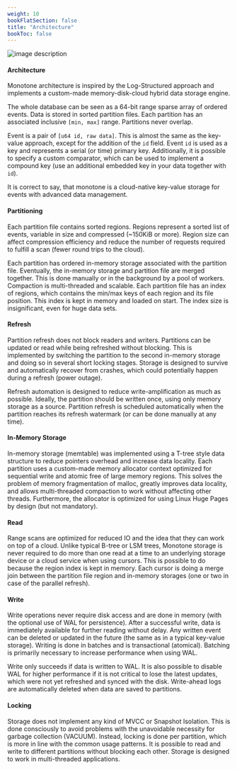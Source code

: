```yaml
---
weight: 10
bookFlatSection: false
title: "Architecture"
bookToc: false
---
```


![image description](/docs/architecture/architecture.png)

#### Architecture

Monotone architecture is inspired by the Log-Structured approach and implements a custom-made memory-disk-cloud hybrid data storage engine.

The whole database can be seen as a 64-bit range sparse array of ordered events.
Data is stored in sorted partition files.
Each partition has an associated inclusive `[min, max]` range. Partitions never overlap.

Event is a pair of `[u64 id, raw data]`. This is almost the same as the key-value approach, except for the addition of the `id` field. Event `id` is used as a key and represents a serial (or time) primary key.
Additionally, it is possible to specify a custom comparator, which can be used to implement a compound key (use an additional embedded key in your data together with `id`).

It is correct to say, that monotone is a cloud-native key-value storage for events with
advanced data management.

#### Partitioning

Each partition file contains sorted regions.
Regions represent a sorted list of events, variable in size and compressed (~150KiB or more).
Region size can affect compression efficiency and reduce the number of requests required to fulfill a scan
(fewer round trips to the cloud).

Each partition has ordered in-memory storage associated with the partition file.
Eventually, the in-memory storage and partition file are merged together.
This is done manually or in the background by a pool of workers.
Compaction is multi-threaded and scalable.
Each partition file has an index of regions, which contains the min/max keys of each region and its file position.
This index is kept in memory and loaded on start. The index size is insignificant, even for huge data sets.

#### Refresh

Partition refresh does not block readers and writers.
Partitions can be updated or read while being refreshed without blocking.
This is implemented by switching the partition to the second in-memory storage and doing so in several short locking stages.
Storage is designed to survive and automatically recover from crashes, which could potentially happen during a refresh (power outage).

Refresh automation is designed to reduce write-amplification as much as possible.
Ideally, the partition should be written once, using only memory storage as a source.
Partition refresh is scheduled automatically when the partition reaches its refresh watermark (or can be done manually at any time).

#### In-Memory Storage

In-memory storage (memtable) was implemented using a T-tree style data structure to reduce pointers overhead and increase data locality.
Each partition uses a custom-made memory allocator context optimized for sequential write
and atomic free of large memory regions.
This solves the problem of memory fragmentation of malloc, greatly improves data locality,
and allows multi-threaded compaction to work without affecting other threads.
Furthermore, the allocator is optimized for using Linux Huge Pages by design (but not mandatory).

#### Read

Range scans are optimized for reduced IO and the idea that they can work on top of a cloud.
Unlike typical B-tree or LSM trees, Monotone storage is never required to do more than one read at a time to an
underlying storage device or a cloud service when using cursors.
This is possible to do because the region index is kept in memory.
Each cursor is doing a merge join between the partition file region and in-memory storages (one or two in case of the parallel refresh).

#### Write

Write operations never require disk access and are done in memory (with the optional use of WAL for persistence).
After a successful write, data is immediately available for further reading without delay.
Any written event can be deleted or updated in the future (the same as in a typical key-value storage).
Writing is done in batches and is transactional (atomical).
Batching is primarily necessary to increase performance when using WAL.

Write only succeeds if data is written to WAL.
It is also possible to disable WAL for higher performance if it is not critical to lose the latest updates,
which were not yet refreshed and synced with the disk.
Write-ahead logs are automatically deleted when data are saved to partitions.

#### Locking

Storage does not implement any kind of MVCC or Snapshot Isolation.
This is done consciously to avoid problems with the unavoidable necessity for garbage collection (VACUUM).
Instead, locking is done per partition, which is more in line with the common usage patterns.
It is possible to read and write to different partitions without blocking each other.
Storage is designed to work in multi-threaded applications.
